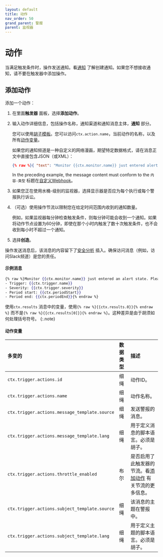 ```yaml
---
layout: default
title: 动作
nav_order: 50
grand_parent: 警报
parent: 监视器
---
```


# 动作

当满足触发条件时，操作发送通知。看[通知]({{site.url}}{{site.baseurl}}/notifications-plugin/index/) 了解创建通知。如果您不想接收通知，请不要在触发器中添加操作。

## 添加动作

添加一个动作：

1. 在里面**触发器** 面板，选择**添加动作**。
1. 输入动作详细信息，包括操作名称，通知渠道和通知消息主体，**通知** 部分。

    您可以使用[胡子模板](https://mustache.github.io/mustache.5.html)。您可以访问`ctx.action.name`，当前动作的名称，以及所有[动作变量](#actions-variables)。

    如果您的通知频道是一种自定义的网络漫画，期望特定数据格式，请在消息正文中直接包含JSON（或XML）：

    ```json
    {% raw %}{ "text": "Monitor {{ctx.monitor.name}} just entered alert status. Please investigate the issue. - Trigger: {{ctx.trigger.name}} - Severity: {{ctx.trigger.severity}} - Period start: {{ctx.periodStart}} - Period end: {{ctx.periodEnd}}" }{% endraw %}
    ```

    In the preceding example, the message content must conform to the `内容-类型` 标题在[自定义Webhook]({{site.url}}{{site.baseurl}}/notifications-plugin/index/)。

1. 如果您正在使用水桶-级别的监视器，选择显示器是否应为每个执行或每个警报执行诉讼。
1. （可选）使用操作节流以限制您在给定时间范围内收到的通知数量。

    例如，如果监视器每分钟检查触发条件，则每分钟可能会收到一个通知。如果将动作节点设置为60分钟，即使在那个小时内触发了数十次触发条件，也不会收到每小时不超过一个通知。

1. 选择**创造**。

操作发送消息后，该消息的内容留下了[安全分析]({{site.url}}{{site.baseurl}}/security-analytics/index/) 插入。确保访问消息（例如，访问Slack频道）是您的责任。

#### 示例消息

```mustache
{% raw %}Monitor {{ctx.monitor.name}} just entered an alert state. Please investigate the issue.
- Trigger: {{ctx.trigger.name}}
- Severity: {{ctx.trigger.severity}}
- Period start: {{ctx.periodStart}}
- Period end: {{ctx.periodEnd}}{% endraw %}
```

使用`ctx.results` 消息中的变量，使用`{% raw %}{{ctx.results.0}}{% endraw %}` 而不是`{% raw %}{{ctx.results[0]}}{% endraw %}`。这种差异是由于胡须如何处理括号符号。
{:.note}

#### 动作变量

多变的| 数据类型| 描述
:--- | :--- | :---
`ctx.trigger.actions.id` | 细绳| 动作ID。
`ctx.trigger.actions.name` | 细绳| 动作名称。
`ctx.trigger.actions.message_template.source` | 细绳| 发送警报的消息。
`ctx.trigger.actions.message_template.lang` | 细绳| 用于定义消息的脚本语言。必须是胡子。
`ctx.trigger.actions.throttle_enabled` | 布尔| 是否启用了此触发器的节流。看[添加动作](#adding-actions) 有关节流的更多信息。
`ctx.trigger.actions.subject_template.source` | 细绳| 该消息的主题在警报中。
`ctx.trigger.actions.subject_template.lang` | 细绳| 用于定义主题的脚本语言。必须是胡子。

